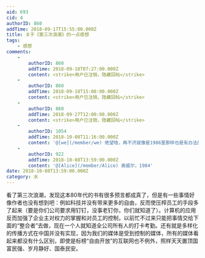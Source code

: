 ```yaml
---
aid: 693
cid: 4
authorID: 860
addTime: 2018-09-17T15:55:00.000Z
title: 关于《第三次浪潮》的一点感想
tags:
    - 感想
comments:
    -
        authorID: 860
        addTime: 2018-09-18T07:27:00.000Z
        content: <strike>用户已注销，隐藏回帖</strike>
    -
        authorID: 860
        addTime: 2018-09-18T15:08:00.000Z
        content: <strike>用户已注销，隐藏回帖</strike>
    -
        authorID: 860
        addTime: 2018-09-27T12:00:00.000Z
        content: <strike>用户已注销，隐藏回帖</strike>
    -
        authorID: 1054
        addTime: 2018-10-08T11:16:00.000Z
        content: '@[we](/member/we) 绝望啥，再不济就像是1986里那样也是有办法的啊'
    -
        authorID: 922
        addTime: 2018-10-08T13:59:00.000Z
        content: '@[Alice](/member/Alice) 奥威尔，1984'
date: 2018-10-08T13:59:00.000Z
category: 水
---
```


看了第三次浪潮，发现这本80年代的书有很多预言都成真了，但是有一些事情好像作者也没有想到吧：例如科技并没有带来更多的自由，反而使压榨员工的手段多了起来（要是你们公司要求用钉钉，没事老钉你，你们就知道了）。计算机的应用反而加强了企业主对权力的掌握和对员工的控制，以前忙不过来只能把事情交给下面的“整合者”去做，现在一个人就知道全公司所有人的打卡考勤。还有就是多样化的传播方式在中国并没有实现，因为我们的媒体是受到控制的媒体，所有的媒体看起来都没有什么区别，即使是标榜“自由开放”的互联网也不例外，照样天天置顶国富民强、岁月静好、国泰民安。
